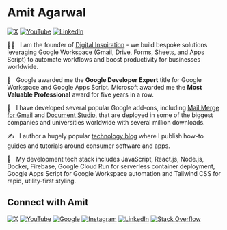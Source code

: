 # Amit Agarwal

[![X](https://img.shields.io/badge/Twitter-black.svg?logo=X&logoColor=white&style=flat)](https://x.com/labnol) [![YouTube](https://img.shields.io/badge/YouTube-%23FF0000.svg?logo=YouTube&logoColor=white&style=flat)](https://www.youtube.com/labnol) [![LinkedIn](https://img.shields.io/badge/LinkedIn-%230077B5.svg?logo=linkedin&logoColor=white&style=flat)](https://linkedin.com/in/labnol) 

👋🏻  &nbsp; I am the founder of [Digital Inspiration](https://digitalinspiration.com/) - we build bespoke solutions leveraging Google Workspace (Gmail, Drive, Forms, Sheets, and Apps Script) to automate workflows and boost productivity for businesses worldwide.

 🎉  &nbsp; Google awarded me the **Google Developer Expert** title for Google Workspace and Google Apps Script. Microsoft awarded me the **Most Valuable Professional** award for five years in a row.

🏢  &nbsp; I have developed several popular Google add-ons, including [Mail Merge for Gmail](https://workspace.google.com/marketplace/app/mail_merge_with_attachments/223404411203) and [Document Studio](https://workspace.google.com/marketplace/app/document_studio/429444628321), that are deployed in some of the biggest companies and universities worldwide with several million downloads.

✍️  &nbsp; I author a hugely popular [technology blog](https://www.labnol.org/) where I publish how-to guides and tutorials around consumer software and apps.

🌱  &nbsp; My development tech stack includes JavaScript, React.js, Node.js, Docker, Firebase, Google Cloud Run for serverless container deployment, Google Apps Script for Google Workspace automation and Tailwind CSS for rapid, utility-first styling.

## Connect with Amit

[![X](https://img.shields.io/badge/Twitter-black.svg?logo=X&logoColor=white&style=flat)](https://x.com/labnol) [![YouTube](https://img.shields.io/badge/YouTube-%23FF0000.svg?logo=YouTube&logoColor=white&style=flat)](https://www.youtube.com/labnol) [![Google](https://img.shields.io/badge/Google-black.svg?logo=Google&logoColor=white&style=flat)](https://g.dev/amit) [![Instagram](https://img.shields.io/badge/Instagram-%23E4405F.svg?logo=Instagram&logoColor=white&style=flat)](https://instagram.com/labnol) [![LinkedIn](https://img.shields.io/badge/LinkedIn-%230077B5.svg?logo=linkedin&logoColor=white&style=flat)](https://linkedin.com/in/labnol) [![Stack Overflow](https://img.shields.io/badge/-Stackoverflow-FE7A16?logo=stack-overflow&logoColor=white&style=flat)](https://stackoverflow.com/users/512127/amit-agarwal)
